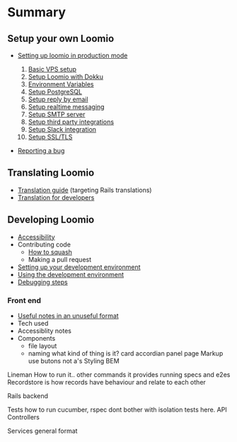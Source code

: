 # Summary

## Setup your own Loomio
* [Setting up loomio in production mode](setup_loomio_production.md)
  1. [Basic VPS setup](basic_vps_setup.md)
  2. [Setup Loomio with Dokku](install_loomio_with_dokku.md)
  3. [Environment Variables](environment_variables.md)
  4. [Setup PostgreSQL](setup_postgresql.md)
  5. [Setup reply by email](setup_reply_by_email.md)
  6. [Setup realtime messaging](setup_faye.md)
  7. [Setup SMTP server](setup_smtp_server.md)
  8. [Setup third party integrations](setup_loomio_integrations.md)
  9. [Setup Slack integration](setup_slack.md)
  9. [Setup SSL/TLS](setup_ssl.md)

* [Reporting a bug](reporting_a_bug.md)

## Translating Loomio
* [Translation guide](translation.md) (targeting Rails translations)
* [Translation for developers](translation_for_developers.md)

## Developing Loomio
* [Accessibility](accessibility.md)
* Contributing code
  * [How to squash](how_to_squash.md)
  * Making a pull request
* [Setting up your development environment](setup_development_environment.md)
* [Using the development environment](using_development.md)
* [Debugging steps](debugging.md)

### Front end
  * [Useful notes in an unuseful format](code_guidelines.md)
  * Tech used
  * Accessiblity notes
  * Components
    * file layout
    * naming
      what kind of thing is it?
        card
        accordian
        panel
        page
    Markup
      use butons not a's
    Styling
      BEM

  Lineman
    How to run it..
    other commands it provides
    running specs and e2es
  Recordstore
    is how records have behaviour and relate to each other

Rails backend

  Tests
    how to run cucumber, rspec
    dont bother with isolation tests here.
  API Controllers

  Services
    general format


